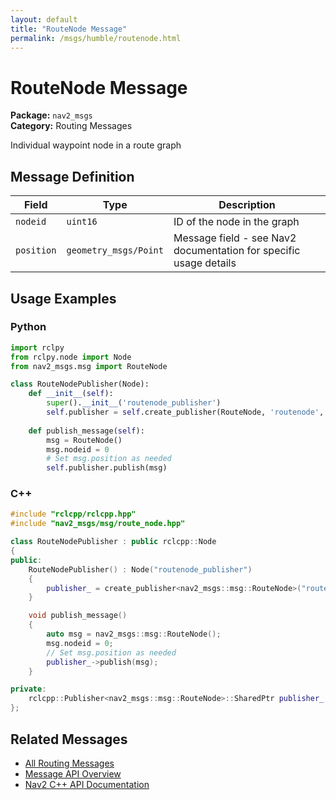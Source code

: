 ```yaml
---
layout: default
title: "RouteNode Message"
permalink: /msgs/humble/routenode.html
---
```


# RouteNode Message

**Package:** `nav2_msgs`  
**Category:** Routing Messages

Individual waypoint node in a route graph

## Message Definition

| Field | Type | Description |
|-------|------|-------------|
| `nodeid` | `uint16` | ID of the node in the graph |
| `position` | `geometry_msgs/Point` | Message field - see Nav2 documentation for specific usage details |



## Usage Examples

### Python

```python
import rclpy
from rclpy.node import Node
from nav2_msgs.msg import RouteNode

class RouteNodePublisher(Node):
    def __init__(self):
        super().__init__('routenode_publisher')
        self.publisher = self.create_publisher(RouteNode, 'routenode', 10)
        
    def publish_message(self):
        msg = RouteNode()
        msg.nodeid = 0
        # Set msg.position as needed
        self.publisher.publish(msg)
```

### C++

```cpp
#include "rclcpp/rclcpp.hpp"
#include "nav2_msgs/msg/route_node.hpp"

class RouteNodePublisher : public rclcpp::Node
{
public:
    RouteNodePublisher() : Node("routenode_publisher")
    {
        publisher_ = create_publisher<nav2_msgs::msg::RouteNode>("routenode", 10);
    }

    void publish_message()
    {
        auto msg = nav2_msgs::msg::RouteNode();
        msg.nodeid = 0;
        // Set msg.position as needed
        publisher_->publish(msg);
    }

private:
    rclcpp::Publisher<nav2_msgs::msg::RouteNode>::SharedPtr publisher_;
};
```

## Related Messages

- [All Routing Messages](/humble/msgs/index.html#routing-messages)
- [Message API Overview](/humble/msgs/index.html)
- [Nav2 C++ API Documentation](/humble/html/index.html)
